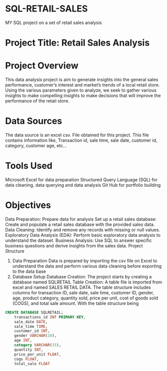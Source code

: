 # SQL-RETAIL-SALES
MY SQL project on a set of retail sales analysis


# Project Title: Retail Sales Analysis

# Project Overview

This data analysis project is aim to generate insights into the general sales performance, customer’s interest and market’s trends of a local retail store. Using the various parameters given to analyze, we seek to gather various insights to make compelling insights to make decisions that will improve the performance of the retail store.
# Data Sources
The data source is an excel csv. File obtained for this project. This file contains information like,
Transaction id, sale time, sale date, customer id, category, customer age, etc... 
# Tools Used
Microsoft Excel for data preparation
Structured Query Language (SQL) for data cleaning, data querying and data analysis
Git Hub for portfolio building
# Objectives
Data Preparation: Prepare data for analysis
Set up a retail sales database: Create and populate a retail sales database with the provided sales data.
Data Cleaning: Identify and remove any records with missing or null values.
Exploratory Data Analysis (EDA): Perform basic exploratory data analysis to understand the dataset.
Business Analysis: Use SQL to answer specific business questions and derive insights from the sales data.
Project Structure
1. Data Preparation
Data is prepared by importing the csv file on Excel to understand the data and perform various data cleaning before exporting to the data base
1. Database Setup
Database Creation: The project starts by creating a database named SQLRETAIL
Table Creation: A table file is imported from excel and named SALES RETAIL DATA. The table structure includes columns for transaction ID, sale date, sale time, customer ID, gender, age, product category, quantity sold, price per unit, cost of goods sold (COGS), and total sale amount. With the table structure being

```SQL
CREATE DATABASE SQLRETAIL;
    transactions_id INT PRIMARY KEY,
    sale_date DATE,	
    sale_time TIME,
    customer_id INT,	
    gender VARCHAR(10),
    age INT,
    category VARCHAR(35),
    quantity INT,
    price_per_unit FLOAT,	
    cogs FLOAT,
    total_sale FLOAT
```

